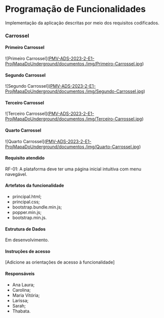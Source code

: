 # Programação de Funcionalidades

Implementação da aplicação descritas por meio dos requisitos codificados. 

### Carrossel

#### Primeiro Carrossel

![Primeiro Carrossel]([PMV-ADS-2023-2-E1-ProjMapaDoUnderground/documentos
/img/Primeiro-Carrossel.jpg](https://github.com/ICEI-PUC-Minas-PMV-ADS/PMV-ADS-2023-2-E1-ProjMapaDoUnderground/blob/main/documentos/img/Primeiro-Carrossel.jpg))

#### Segundo Carrossel

![Segundo Carrossel]([PMV-ADS-2023-2-E1-ProjMapaDoUnderground/documentos
/img/Segundo-Carrossel.jpg](https://github.com/ICEI-PUC-Minas-PMV-ADS/PMV-ADS-2023-2-E1-ProjMapaDoUnderground/blob/main/documentos/img/Segundo-Carrossel.jpg))

#### Terceiro Carrossel

![Terceiro Carrossel]([PMV-ADS-2023-2-E1-ProjMapaDoUnderground/documentos
/img/Terceiro-Carrossel.jpg](https://github.com/ICEI-PUC-Minas-PMV-ADS/PMV-ADS-2023-2-E1-ProjMapaDoUnderground/blob/main/documentos/img/Terceiro-Carrossel.jpg))

#### Quarto Carrossel

![Quarto Carrossel]([PMV-ADS-2023-2-E1-ProjMapaDoUnderground/documentos
/img/Quarto-Carrossel.jpg](https://github.com/ICEI-PUC-Minas-PMV-ADS/PMV-ADS-2023-2-E1-ProjMapaDoUnderground/blob/main/documentos/img/Quarto-Carrossel.jpg))


#### Requisito atendido

RF-01: A plataforma deve ter uma página inicial intuitiva com menu navegável.


#### Artefatos da funcionalidade

- principal.html;
- principal.css;
- bootstrap.bundle.min.js;
- popper.min.js;
- bootstrap.min.js.

#### Estrutura de Dados

Em desenvolvimento.

#### Instruções de acesso

[Adicione as orientações de acesso à funcionalidade]


#### Responsáveis

- Ana Laura;
- Carolina;
- Maria Vitória;
- Larissa;
- Sarah;
- Thabata.
